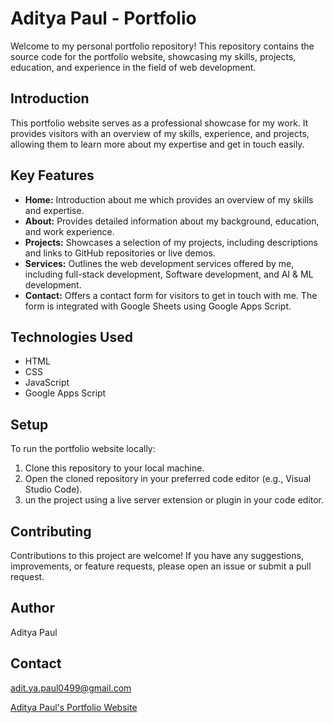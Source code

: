 # Aditya Paul - Portfolio

Welcome to my personal portfolio repository! This repository contains the source code for the portfolio website, showcasing my skills, projects, education, and experience in the field of web development.

## Introduction

This portfolio website serves as a professional showcase for my work. It provides visitors with an overview of my skills, experience, and projects, allowing them to learn more about my expertise and get in touch easily.

## Key Features

- **Home:** Introduction about me which provides an overview of my skills and expertise.
- **About:** Provides detailed information about my background, education, and work experience.
- **Projects:** Showcases a selection of my projects, including descriptions and links to GitHub repositories or live demos.
- **Services:** Outlines the web development services offered by me, including full-stack development, Software development, and AI & ML development.
- **Contact:** Offers a contact form for visitors to get in touch with me. The form is integrated with Google Sheets using Google Apps Script.

## Technologies Used

- HTML
- CSS
- JavaScript
- Google Apps Script

## Setup

To run the portfolio website locally:

1. Clone this repository to your local machine.
2. Open the cloned repository in your preferred code editor (e.g., Visual Studio Code).
3. un the project using a live server extension or plugin in your code editor.

## Contributing

Contributions to this project are welcome! If you have any suggestions, improvements, or feature requests, please open an issue or submit a pull request.

## Author

Aditya Paul

## Contact

adit.ya.paul0499@gmail.com

[Aditya Paul's Portfolio Website]()
